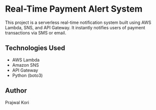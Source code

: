 # Real-Time Payment Alert System

This project is a serverless real-time notification system built using AWS Lambda, SNS, and API Gateway. It instantly notifies users of payment transactions via SMS or email.

## Technologies Used
- AWS Lambda
- Amazon SNS
- API Gateway
- Python (boto3)

## Author
Prajwal Kori
